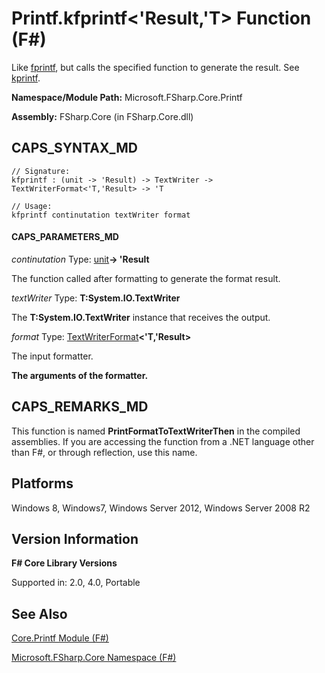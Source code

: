 # Printf.kfprintf<'Result,'T> Function (F#)

Like [fprintf](http://msdn.microsoft.com/en-us/library/18f16c19-14e9-4eea-b147-cc302132c1e8), but calls the specified function to generate the result. See [kprintf](http://msdn.microsoft.com/en-us/library/fa31f68e-f039-4406-b9e1-688945430124).

**Namespace/Module Path:** Microsoft.FSharp.Core.Printf

**Assembly:** FSharp.Core (in FSharp.Core.dll)


## CAPS_SYNTAX_MD

```
// Signature:
kfprintf : (unit -> 'Result) -> TextWriter -> TextWriterFormat<'T,'Result> -> 'T

// Usage:
kfprintf continutation textWriter format
```

#### CAPS_PARAMETERS_MD
*continutation*
Type: [unit](http://msdn.microsoft.com/en-us/library/00b837c2-6c8a-483a-87d3-0479c64037a7)**-&gt; 'Result**


The function called after formatting to generate the format result.


*textWriter*
Type: **T:System.IO.TextWriter**


The **T:System.IO.TextWriter** instance that receives the output.


*format*
Type: [TextWriterFormat](http://msdn.microsoft.com/en-us/library/869f361a-8789-4c2d-acfc-38adec848c68)**&lt;'T,'Result&gt;**


The input formatter.



**The arguments of the formatter.**
## CAPS_REMARKS_MD
This function is named **PrintFormatToTextWriterThen** in the compiled assemblies. If you are accessing the function from a .NET language other than F#, or through reflection, use this name.


## Platforms
Windows 8, Windows7, Windows Server 2012, Windows Server 2008 R2


## Version Information
**F# Core Library Versions**

Supported in: 2.0, 4.0, Portable




## See Also
[Core.Printf Module &#40;F&#35;&#41;](Core.Printf+Module+%28F%23%29.md)

[Microsoft.FSharp.Core Namespace &#40;F&#35;&#41;](Microsoft.FSharp.Core+Namespace+%28F%23%29.md)

